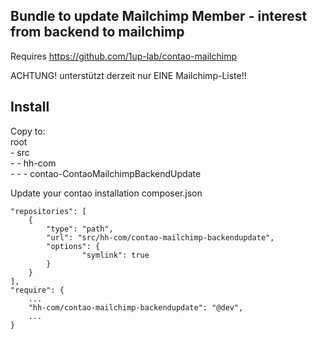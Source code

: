 ## Bundle to update Mailchimp Member - interest from backend to mailchimp

Requires https://github.com/1up-lab/contao-mailchimp


ACHTUNG! unterstützt derzeit nur EINE Mailchimp-Liste!!

## Install

Copy to:  
root  
\- src  
\- - hh-com  
\- - - contao-ContaoMailchimpBackendUpdate  

Update your contao installation composer.json
``` code
"repositories": [
    {
        "type": "path",
        "url": "src/hh-com/contao-mailchimp-backendupdate",
        "options": {
                "symlink": true
        }
    }
],
"require": {
    ...
    "hh-com/contao-mailchimp-backendupdate": "@dev",
    ... 
}
```